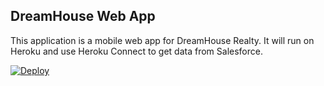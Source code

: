 DreamHouse Web App
------------------

This application is a mobile web app for DreamHouse Realty. It will run on Heroku and use Heroku Connect to get data from Salesforce.

 <a href="https://heroku.com/deploy"><img src="https://www.herokucdn.com/deploy/button.svg" alt="Deploy"></a>
